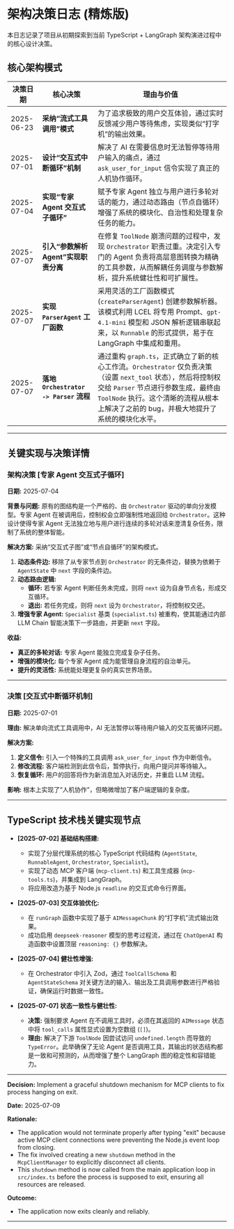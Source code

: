 # 架构决策日志 (精炼版)

本日志记录了项目从初期探索到当前 TypeScript + LangGraph 架构演进过程中的核心设计决策。

## 核心架构模式

| 决策日期   | 核心决策                               | 理由与价值                                                                                                                                                                                                                                      |
| ---------- | -------------------------------------- | ----------------------------------------------------------------------------------------------------------------------------------------------------------------------------------------------------------------------------------------------- |
| 2025-06-23 | **采纳“流式工具调用”模式**             | 为了追求极致的用户交互体验，通过实时反馈减少用户等待焦虑，实现类似“打字机”的输出效果。                                                                                                                                                          |
| 2025-07-01 | **设计“交互式中断循环”机制**           | 解决了 AI 在需要信息时无法暂停等待用户输入的痛点，通过 `ask_user_for_input` 信令实现了真正的人机协作循环。                                                                                                                                      |
| 2025-07-04 | **实现“专家 Agent 交互式子循环”**      | 赋予专家 Agent 独立与用户进行多轮对话的能力，通过动态路由（节点自循环）增强了系统的模块化、自治性和处理复杂任务的能力。                                                                                                                         |
| 2025-07-07 | **引入“参数解析 Agent”实现职责分离**   | 在修复 `ToolNode` 崩溃问题的过程中，发现 `Orchestrator` 职责过重。决定引入专门的 Agent 负责将高层意图转换为精确的工具参数，从而解耦任务调度与参数解析，提升系统健壮性和可扩展性。                                                               |
| 2025-07-07 | **实现 `ParserAgent` 工厂函数**        | 采用灵活的工厂函数模式 (`createParserAgent`) 创建参数解析器。该模式利用 LCEL 将专用 Prompt、`gpt-4.1-mini` 模型和 JSON 解析逻辑串联起来，以 `Runnable` 的形式提供，易于在 LangGraph 中集成和重用。                                              |
| 2025-07-07 | **落地 `Orchestrator -> Parser` 流程** | 通过重构 `graph.ts`，正式确立了新的核心工作流。`Orchestrator` 仅负责决策（设置 `next_tool` 状态），然后将控制权交给 `Parser` 节点进行参数生成，最终由 `ToolNode` 执行。这个清晰的流程从根本上解决了之前的 bug，并极大地提升了系统的模块化水平。 |

---

## 关键实现与决策详情

### 架构决策 [专家 Agent 交互式子循环]

**日期:** 2025-07-04

**背景与问题:**
原有的图结构是一个严格的、由 `Orchestrator` 驱动的单向分发模型。专家 Agent 在被调用后，控制权会立即强制性地返回给 `Orchestrator`。这种设计使得专家 Agent 无法独立地与用户进行连续的多轮对话来澄清复杂任务，限制了系统的整体智能。

**解决方案:**
采纳“交互式子图”或“节点自循环”的架构模式。

1.  **动态条件边:** 移除了从专家节点到 `Orchestrator` 的无条件边，替换为依赖于 `AgentState` 中 `next` 字段的条件边。
2.  **动态路由逻辑:**
    -   **循环:** 若专家 Agent 判断任务未完成，则将 `next` 设为自身节点名，形成交互循环。
    -   **退出:** 若任务完成，则将 `next` 设为 `Orchestrator`，将控制权交还。
3.  **增强专家 Agent:** `Specialist` 基类 (`specialist.ts`) 被重构，使其能通过内部 LLM Chain 智能决策下一步路由，并更新 `next` 字段。

**收益:**

-   **真正的多轮对话:** 专家 Agent 能独立完成复杂子任务。
-   **增强的模块化:** 每个专家 Agent 成为能管理自身流程的自治单元。
-   **提升的灵活性:** 系统能处理更复杂的真实世界场景。

---

### 决策 [交互式中断循环机制]

**日期:** 2025-07-01

**理由:** 解决单向流式工具调用中，AI 无法暂停以等待用户输入的交互死循环问题。

**解决方案:**

1.  **定义信令:** 引入一个特殊的工具调用 `ask_user_for_input` 作为中断信令。
2.  **修改流程:** 客户端检测到此信令后，暂停执行，向用户提问并等待输入。
3.  **恢复循环:** 用户的回答将作为新消息加入对话历史，并重启 LLM 流程。

**影响:** 根本上实现了“人机协作”，但略微增加了客户端逻辑的复杂度。

---

## TypeScript 技术栈关键实现节点

-   **[2025-07-02] 基础结构搭建:**

    -   实现了分层代理系统的核心 TypeScript 代码结构 (`AgentState`, `RunnableAgent`, `Orchestrator`, `Specialist`)。
    -   实现了动态 MCP 客户端 (`mcp-client.ts`) 和工具生成器 (`mcp-tools.ts`)，并集成到 LangGraph。
    -   将应用改造为基于 Node.js `readline` 的交互式命令行界面。

-   **[2025-07-03] 交互体验优化:**

    -   在 `runGraph` 函数中实现了基于 `AIMessageChunk` 的“打字机”流式输出效果。
    -   成功启用 `deepseek-reasoner` 模型的思考过程流，通过在 `ChatOpenAI` 构造函数中设置顶层 `reasoning: {}` 参数解决。

-   **[2025-07-04] 健壮性增强:**

    -   在 Orchestrator 中引入 Zod，通过 `ToolCallSchema` 和 `AgentStateSchema` 对关键方法的输入、输出及工具调用参数进行严格验证，确保运行时数据一致性。

-   **[2025-07-07] 状态一致性与健壮性:**

    -   **决策:** 强制要求 Agent 在不调用工具时，必须在其返回的 `AIMessage` 状态中将 `tool_calls` 属性显式设置为空数组 (`[]`)。
    -   **理由:** 解决了下游 `ToolNode` 因尝试访问 `undefined.length` 而导致的 `TypeError`。此举确保了无论 Agent 是否调用工具，其输出的状态结构都是一致和可预测的，从而增强了整个 LangGraph 图的稳定性和容错能力。

---

**Decision:** Implement a graceful shutdown mechanism for MCP clients to fix process hanging on exit.

**Date:** 2025-07-09

**Rationale:**

-   The application would not terminate properly after typing "exit" because active MCP client connections were preventing the Node.js event loop from closing.
-   The fix involved creating a new `shutdown` method in the `McpClientManager` to explicitly disconnect all clients.
-   This `shutdown` method is now called from the main application loop in `src/index.ts` before the process is supposed to exit, ensuring all resources are released.

**Outcome:**

-   The application now exits cleanly and reliably.

---
